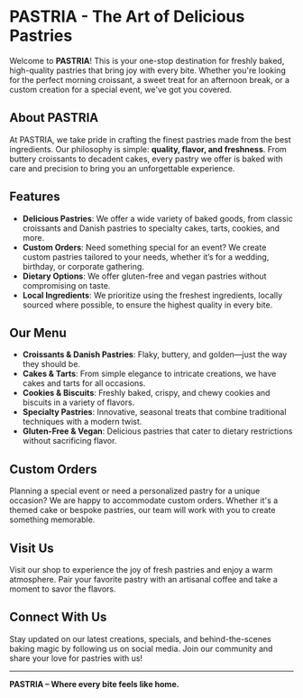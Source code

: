 # PASTRIA - The Art of Delicious Pastries

Welcome to **PASTRIA**! This is your one-stop destination for freshly baked, high-quality pastries that bring joy with every bite. Whether you're looking for the perfect morning croissant, a sweet treat for an afternoon break, or a custom creation for a special event, we've got you covered.

## About PASTRIA

At PASTRIA, we take pride in crafting the finest pastries made from the best ingredients. Our philosophy is simple: **quality, flavor, and freshness**. From buttery croissants to decadent cakes, every pastry we offer is baked with care and precision to bring you an unforgettable experience.

## Features

- **Delicious Pastries**: We offer a wide variety of baked goods, from classic croissants and Danish pastries to specialty cakes, tarts, cookies, and more.
- **Custom Orders**: Need something special for an event? We create custom pastries tailored to your needs, whether it’s for a wedding, birthday, or corporate gathering.
- **Dietary Options**: We offer gluten-free and vegan pastries without compromising on taste.
- **Local Ingredients**: We prioritize using the freshest ingredients, locally sourced where possible, to ensure the highest quality in every bite.

## Our Menu

- **Croissants & Danish Pastries**: Flaky, buttery, and golden—just the way they should be.
- **Cakes & Tarts**: From simple elegance to intricate creations, we have cakes and tarts for all occasions.
- **Cookies & Biscuits**: Freshly baked, crispy, and chewy cookies and biscuits in a variety of flavors.
- **Specialty Pastries**: Innovative, seasonal treats that combine traditional techniques with a modern twist.
- **Gluten-Free & Vegan**: Delicious pastries that cater to dietary restrictions without sacrificing flavor.

## Custom Orders

Planning a special event or need a personalized pastry for a unique occasion? We are happy to accommodate custom orders. Whether it's a themed cake or bespoke pastries, our team will work with you to create something memorable.

## Visit Us

Visit our shop to experience the joy of fresh pastries and enjoy a warm atmosphere. Pair your favorite pastry with an artisanal coffee and take a moment to savor the flavors.

## Connect With Us

Stay updated on our latest creations, specials, and behind-the-scenes baking magic by following us on social media. Join our community and share your love for pastries with us!

---

**PASTRIA – Where every bite feels like home.**
